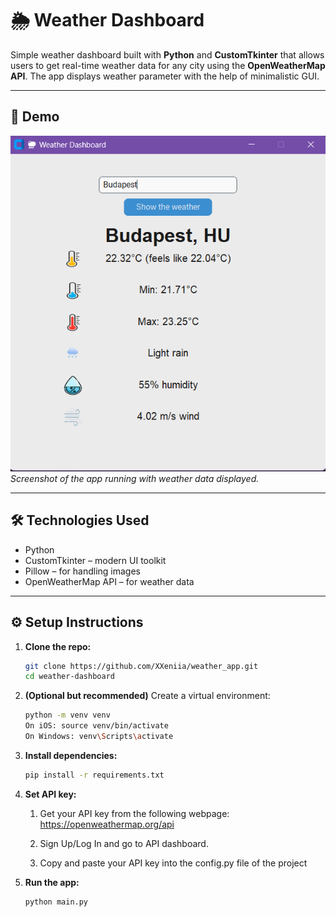 # 🌦️ Weather Dashboard

Simple weather dashboard built with **Python** and **CustomTkinter** that allows users to get real-time weather data for any city using the **OpenWeatherMap API**. The app displays weather parameter with the help of minimalistic GUI.

---

## 📸 Demo

![screenshot](assets/demo.png)  
*Screenshot of the app running with weather data displayed.*

---

## 🛠️ Technologies Used

- Python
- CustomTkinter – modern UI toolkit
- Pillow – for handling images
- OpenWeatherMap API – for weather data

---

## ⚙️ Setup Instructions

1. **Clone the repo:**
   ```bash
   git clone https://github.com/XXeniia/weather_app.git
   cd weather-dashboard
   ```

2. **(Optional but recommended)** Create a virtual environment:
   ```bash
   python -m venv venv
   On iOS: source venv/bin/activate  
   On Windows: venv\Scripts\activate
   ```

3. **Install dependencies:**
   ```bash
   pip install -r requirements.txt
   ```

4. **Set API key:**

   1. Get your API key from the following webpage: https://openweathermap.org/api

   2. Sign Up/Log In and go to API dashboard.

   3. Copy and paste your API key into the config.py file of the project


5. **Run the app:**
   ```bash
   python main.py
   ```


